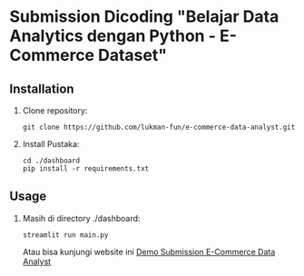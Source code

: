 # Submission Dicoding "Belajar Data Analytics dengan Python - E-Commerce Dataset"


## Installation

1. Clone repository:

   ```shell
   git clone https://github.com/lukman-fun/e-commerce-data-analyst.git
   ```

2. Install Pustaka:

    ```shell
    cd ./dashboard
    pip install -r requirements.txt
    ```

## Usage
1. Masih di directory ./dashboard:

    ```shell
    streamlit run main.py
    ```
    Atau bisa kunjungi website ini [Demo Submission E-Commerce Data Analyst](https://brazilian-commerce.streamlit.app/)
